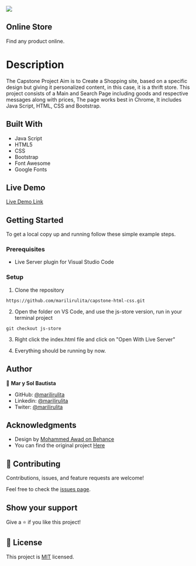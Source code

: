 
![](https://img.shields.io/badge/Microverse-blueviolet)
## Online Store
Find any product online.

# Description
The Capstone Project Aim is to Create a Shopping site, based on a specific design but giving it personalized content, in this case, it is a thrift store. This project consists of a Main and Search Page including goods and respective messages along with prices, The page works best in Chrome, It includes Java Script, HTML, CSS and Bootstrap.

## Built With

- Java Script
- HTML5
- CSS
- Bootstrap
- Font Awesome
- Google Fonts

## Live Demo

[Live Demo Link](https://jade-bunny-a6f571.netlify.app/)


## Getting Started
To get a local copy up and running follow these simple example steps.

### Prerequisites
- Live Server plugin for Visual Studio Code

### Setup
1. Clone the repository

```
https://github.com/marilirulita/capstone-html-css.git
```

2. Open the folder on VS Code, and use the js-store version, run in your terminal project

```
git checkout js-store
```

3. Right click the index.html file and click on "Open With Live Server"

4. Everything should be running by now.

## Author

👤 **Mar y Sol Bautista**

- GitHub: [@marilirulita](https://github.com/marilirulita)
- Linkedin: [@marilirulita](https://www.linkedin.com/in/mar-y-sol-bautista-5a6894151/)
- Twiter: [@marilirulita](https://twitter.com/marylirulita)

## Acknowledgments

- Design by [Mohammed Awad on Behance](https://www.behance.net/M_Awad)
- You can find the original project [Here](https://www.behance.net/gallery/24796463/ZATTIX)

## 🤝 Contributing

Contributions, issues, and feature requests are welcome!

Feel free to check the [issues page](https://github.com/marilirulita/capstone-html-css/issues).

## Show your support

Give a ⭐️ if you like this project!

## 📝 License

This project is [MIT](LICENSE) licensed.
